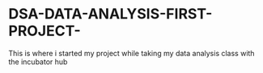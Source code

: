# DSA-DATA-ANALYSIS-FIRST-PROJECT-
This is where i started my project while taking my data analysis class with the incubator hub
